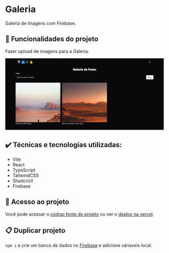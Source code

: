 # Galeria

Galeria de Imagens com Firebase.

## 🔨 Funcionalidades do projeto

Fazer upload de imagens para a Galeria.

![Page](public/screencapture-gallery-vite-typescript-firebase-app-vercel-app-2024-03-26-16_36_10.png)

## ✔️ Técnicas e tecnologias utilizadas:

- Vite
- React
- TypeScript
- TailwindCSS
- ShadcnUI
- Firebase

## 📁 Acesso ao projeto

Você pode acessar o [código fonte do projeto](https://github.com/J-Vinicius/gallery-app) ou ver o [deploy na vercel](https://gallery-vite-typescript-firebase-app.vercel.app/).

## 📋 Duplicar projeto

`npm i` e crie um banco de dados no [Firebase](https://firebase.google.com/) e adicione váriaveis local.
